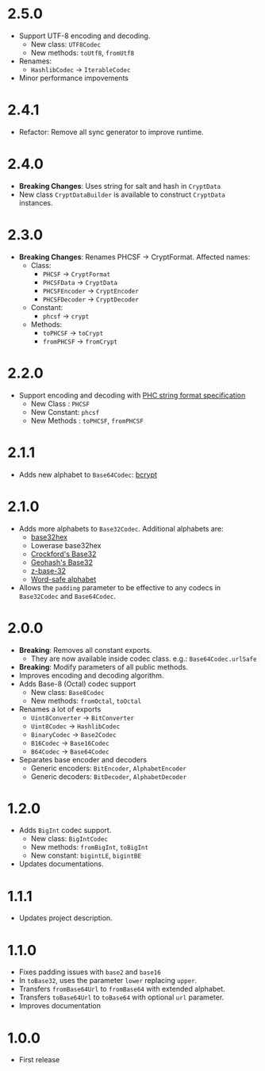 # 2.5.0

- Support UTF-8 encoding and decoding.
  - New class: `UTF8Codec`
  - New methods: `toUtf8`, `fromUtf8`
- Renames:
  - `HashlibCodec` -> `IterableCodec`
- Minor performance impovements

# 2.4.1

- Refactor: Remove all sync generator to improve runtime.

# 2.4.0

- **Breaking Changes**: Uses string for salt and hash in `CryptData`
- New class `CryptDataBuilder` is available to construct `CryptData` instances.

# 2.3.0

- **Breaking Changes**: Renames PHCSF -> CryptFormat. Affected names:
  - Class:
    - `PHCSF` -> `CryptFormat`
    - `PHCSFData` -> `CryptData`
    - `PHCSFEncoder` -> `CryptEncoder`
    - `PHCSFDecoder` -> `CryptDecoder`
  - Constant:
    - `phcsf` -> `crypt`
  - Methods:
    - `toPHCSF` -> `toCrypt`
    - `fromPHCSF` -> `fromCrypt`

# 2.2.0

- Support encoding and decoding with [PHC string format specification](https://github.com/P-H-C/phc-string-format/blob/master/phc-sf-spec.md)
  - New Class : `PHCSF`
  - New Constant: `phcsf`
  - New Methods : `toPHCSF`, `fromPHCSF`

# 2.1.1

- Adds new alphabet to `Base64Codec`: [bcrypt](https://en.wikipedia.org/wiki/Bcrypt#base64_encoding_alphabet)

# 2.1.0

- Adds more alphabets to `Base32Codec`. Additional alphabets are:
  - [base32hex](https://en.wikipedia.org/wiki/Base32#base32hex)
  - Lowerase base32hex
  - [Crockford's Base32](https://en.wikipedia.org/wiki/Base32#Crockford's_Base32)
  - [Geohash's Base32](https://en.wikipedia.org/wiki/Base32#Geohash)
  - [z-base-32](https://en.wikipedia.org/wiki/Base32#z-base-32)
  - [Word-safe alphabet](https://en.wikipedia.org/wiki/Base32#Word-safe_alphabet)
- Allows the `padding` parameter to be effective to any codecs in `Base32Codec` and `Base64Codec`.

# 2.0.0

- **Breaking**: Removes all constant exports.
  - They are now available inside codec class. e.g.: `Base64Codec.urlSafe`
- **Breaking**: Modify parameters of all public methods.
- Improves encoding and decoding algorithm.
- Adds Base-8 (Octal) codec support
  - New class: `Base8Codec`
  - New methods: `fromOctal`, `toOctal`
- Renames a lot of exports
  - `Uint8Converter` -> `BitConverter`
  - `Uint8Codec` -> `HashlibCodec`
  - `BinaryCodec` -> `Base2Codec`
  - `B16Codec` -> `Base16Codec`
  - `B64Codec` -> `Base64Codec`
- Separates base encoder and decoders
  - Generic encoders: `BitEncoder`, `AlphabetEncoder`
  - Generic decoders: `BitDecoder`, `AlphabetDecoder`

# 1.2.0

- Adds `BigInt` codec support.
  - New class: `BigIntCodec`
  - New methods: `fromBigInt`, `toBigInt`
  - New constant: `bigintLE`, `bigintBE`
- Updates documentations.

# 1.1.1

- Updates project description.

# 1.1.0

- Fixes padding issues with `base2` and `base16`
- In `toBase32`, uses the parameter `lower` replacing `upper`.
- Transfers `fromBase64Url` to `fromBase64` with extended alphabet.
- Transfers `toBase64Url` to `toBase64` with optional `url` parameter.
- Improves documentation

# 1.0.0

- First release

